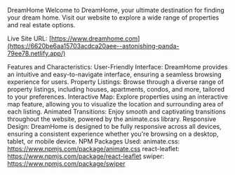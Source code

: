 DreamHome
Welcome to DreamHome, your ultimate destination for finding your dream home. Visit our website to explore a wide range of properties and real estate options.

Live Site URL: [https://www.dreamhome.com](https://6620be6aa15703acdca20aee--astonishing-panda-79ee78.netlify.app/)

Features and Characteristics:
User-Friendly Interface: DreamHome provides an intuitive and easy-to-navigate interface, ensuring a seamless browsing experience for users.
Property Listings: Browse through a diverse range of property listings, including houses, apartments, condos, and more, tailored to your preferences.
Interactive Map: Explore properties using an interactive map feature, allowing you to visualize the location and surrounding area of each listing.
Animated Transitions: Enjoy smooth and captivating transitions throughout the website, powered by the animate.css library.
Responsive Design: DreamHome is designed to be fully responsive across all devices, ensuring a consistent experience whether you're browsing on a desktop, tablet, or mobile device.
NPM Packages Used:
animate.css: https://www.npmjs.com/package/animate.css
react-leaflet: https://www.npmjs.com/package/react-leaflet
swiper: https://www.npmjs.com/package/swiper
